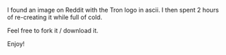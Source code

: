 I found an image on Reddit with the Tron logo in ascii. I then spent 2 hours of re-creating it while full of cold.

Feel free to fork it / download it.

Enjoy!